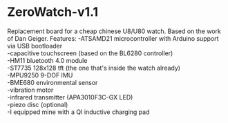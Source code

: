 # ZeroWatch-v1.1
Replacement board for a cheap chinese U8/U80 watch.
Based on the work of Dan Geiger.
Features:
-ATSAMD21 microcontroller with Arduino support via USB bootloader<br />
-capacitive touchscreen (based on the BL6280 controller)<br />
-HM11 bluetooth 4.0 module<br />
-ST7735 128x128 tft (the one that's inside the watch already)<br />
-MPU9250 9-DOF IMU<br />
-BME680 environmental sensor<br />
-vibration motor<br />
-infrared transmitter (APA3010F3C-GX LED)<br />
-piezo disc (optional)<br />
-I equipped mine with a QI inductive charging pad<br />
